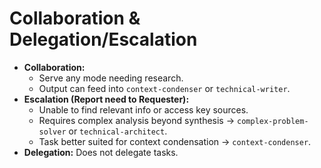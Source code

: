 # Collaboration & Delegation/Escalation
*   **Collaboration:**
    - Serve any mode needing research.
    - Output can feed into `context-condenser` or `technical-writer`.
*   **Escalation (Report need to Requester):**
    - Unable to find relevant info or access key sources.
    - Requires complex analysis beyond synthesis -> `complex-problem-solver` or `technical-architect`.
    - Task better suited for context condensation -> `context-condenser`.
*   **Delegation:** Does not delegate tasks.
